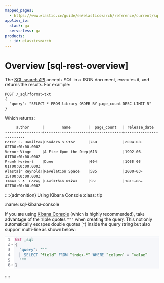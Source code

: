 ```yaml
---
mapped_pages:
  - https://www.elastic.co/guide/en/elasticsearch/reference/current/sql-rest-overview.html
applies_to:
  stack: ga
  serverless: ga
products:
  - id: elasticsearch
---
```


# Overview [sql-rest-overview]

The [SQL search API](https://www.elastic.co/docs/api/doc/elasticsearch/operation/operation-sql-query) accepts SQL in a JSON document, executes it, and returns the results. For example:

```console
POST /_sql?format=txt
{
  "query": "SELECT * FROM library ORDER BY page_count DESC LIMIT 5"
}
```

Which returns:

```text
     author      |        name        |  page_count   | release_date
-----------------+--------------------+---------------+------------------------
Peter F. Hamilton|Pandora's Star      |768            |2004-03-02T00:00:00.000Z
Vernor Vinge     |A Fire Upon the Deep|613            |1992-06-01T00:00:00.000Z
Frank Herbert    |Dune                |604            |1965-06-01T00:00:00.000Z
Alastair Reynolds|Revelation Space    |585            |2000-03-15T00:00:00.000Z
James S.A. Corey |Leviathan Wakes     |561            |2011-06-02T00:00:00.000Z
```

::::{admonition} Using Kibana Console
:class: tip

:name: sql-kibana-console

If you are using [Kibana Console](docs-content://explore-analyze/query-filter/tools/console.md) (which is highly recommended), take advantage of the triple quotes `"""` when creating the query. This not only automatically escapes double quotes (`"`) inside the query string but also support multi-line as shown below:

![console triple quotes](../images/elasticsearch-reference-console-triple-quotes.png "")

::::


